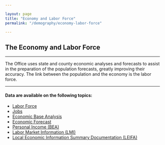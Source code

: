```yaml
---

layout: page
title: "Economy and Labor Force"
permalink: "/demography/economy-labor-force"

---
```


## The Economy and Labor Force

- - -

The Office uses state and county economic analyses and forecasts to assist in the preparation of the population forecasts, greatly improving their accuracy. The link between the population and the economy is the labor force.

- - -

#### Data are available on the following topics:

- [Labor Force]()
- [Jobs]()
- [Economic Base Analysis](https://dola.colorado.gov/demog_webapps/ebaParameters.jsf)
- [Economic Forecast]()
- [Personal Income (BEA)](http://www.bea.gov/regional/definitions/nextpage.cfm?key=per%20capita%20personal%20income)
- [Labor Market Information (LMI)](http://lmigateway.coworkforce.com/lmigateway/)
- [Local Economic Information Summary Documentation (LEIFA)](https://drive.google.com/open?id=0B5iJvaUI0tr6YWJhaDVPTjZ1QU0)